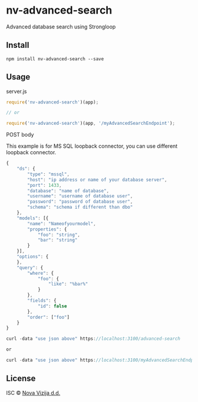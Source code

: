 # nv-advanced-search
Advanced database search using Strongloop

## Install

```
npm install nv-advanced-search --save
```

## Usage

server.js
```js
require('nv-advanced-search')(app);

// or

require('nv-advanced-search')(app, '/myAdvancedSearchEndpoint');
```

POST body

This example is for MS SQL loopback connector, you can use different loopback connector.

```js
{
    "ds": {
        "type": "mssql",
        "host": "ip address or name of your database server",
        "port": 1433,
        "database": "name of database",
        "username": "username of database user",
        "password": "password of database user",
        "schema": "schema if different than dbo"
    },
    "models": [{
        "name": "Nameofyourmodel",
        "properties": {
            "foo": "string",
            "bar": "string"
        }
    }],
    "options": {
    },
    "query": {
        "where": {
            "foo": {
                "like": "%bar%"
            }
        },
        "fields": {
            "id": false
        },
        "order": ["foo"]
    }
}
```

```js
curl -data "use json above" https://localhost:3100/advanced-search

or

curl -data "use json above" https://localhost:3100/myAdvancedSearchEndpoint
```

## License

ISC © [Nova Vizija d.d.](http://www.nova.vizija.si)
